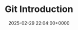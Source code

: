 ---
title: Git Introduction
description: 
slug: kafka-introduction
date: 2025-02-29 22:04:00+0000
image: cover.png
categories:
    - Git
tags:
    - Introduction
weight: 1       # You can add weight to some posts to override the default sorting (date descending)
---